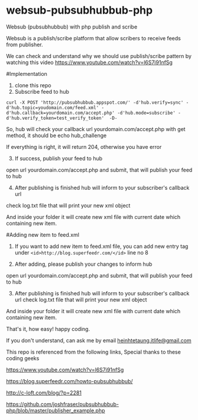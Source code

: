# websub-pubsubhubbub-php
Websub (pubsubhubbub) with php publish and scribe

Websub is a publish/scribe platform that allow scribers to receive feeds from publisher.

We can check and understand why we should use publish/scribe pattern by watching this video https://www.youtube.com/watch?v=l6S7i91nfSg


#Implementation
1. clone this repo
2. Subscribe feed to hub
```
curl -X POST 'http://pubsubhubbub.appspot.com/' -d'hub.verify=sync' -d'hub.topic=youdomain.com/feed.xml' -d'hub.callback=yourdomain.com/accept.php' -d'hub.mode=subscribe' -d'hub.verify_token=test_verify_token'  -D-
```
So, hub will check your callback url yourdomain.com/accept.php with get method, it should be echo hub_challenge

If everything is right, it will return 204, otherwise you have error

3. If success, publish your feed to hub

open url yourdomain.com/accept.php and submit, that will publish your feed to hub

4. After publishing is finished hub will inform to your subscriber's callback url

check log.txt file that will print your new xml object

And inside your folder it will create new xml file with current date which containing new item.



#Adding new item to feed.xml
1. If you want to add new item to feed.xml file, you can add new entry tag under `<id>http://blog.superfeedr.com/</id>`  line no 8

2. After adding, please publish your changes to inform hub

open url yourdomain.com/accept.php and submit, that will publish your feed to hub

3. After publishing is finished hub will inform to your subscriber's callback url check log.txt file that will print your new xml object

And inside your folder it will create new xml file with current date which containing new item.


That's it, how easy! happy coding.

If you don't understand, can ask me by email heinhtetaung.itlife@gmail.com



This repo is referenced from the following links, Special thanks to these coding geeks

https://www.youtube.com/watch?v=l6S7i91nfSg

https://blog.superfeedr.com/howto-pubsubhubbub/

http://c-loft.com/blog/?p=2281  

https://github.com/joshfraser/pubsubhubbub-php/blob/master/publisher_example.php

